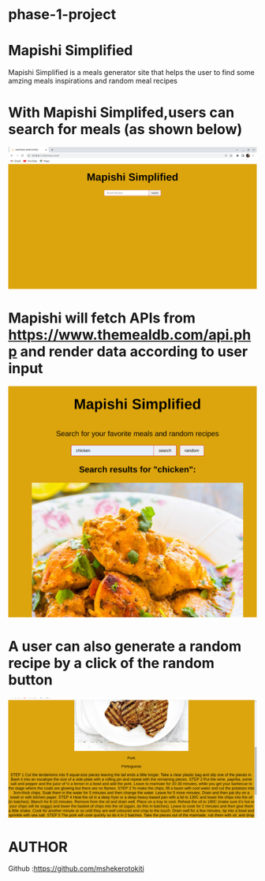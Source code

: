 # phase-1-project
# Mapishi Simplified
Mapishi Simplified is a meals generator site that helps the user to find some amzing meals inspirations and random meal recipes

# With Mapishi Simplifed,users can search for meals (as shown below)
![A screenshot of mapishi site](assets/Screenshot%20from%202023-04-06%2011-45-12.png)

# Mapishi will fetch APIs from https://www.themealdb.com/api.php and render data according to user input
![A screenshot of mapishi site](assets/Screenshot%20from%202023-04-07%2014-24-16.png)

# A user can also generate a random recipe by a click of the random button
![A screenshot of mapishi site](assets/Screenshot%20from%202023-04-07%2014-32-12.png)

# AUTHOR
 Github :https://github.com/mshekerotokiti

